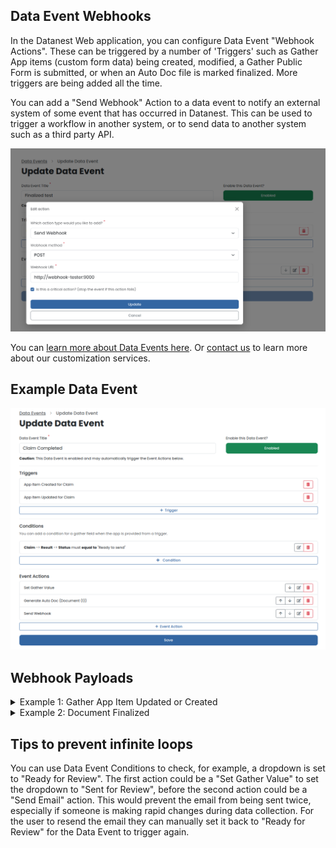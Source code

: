 
## Data Event Webhooks

In the Datanest Web application, you can configure Data Event "Webhook Actions". These can be triggered by a number of 'Triggers' such as Gather App items (custom form data) being created, modified, a Gather Public Form is submitted, or when an Auto Doc file is marked finalized. More triggers are being added all the time.

You can add a "Send Webhook" Action to a data event to notify an external system of some event that has occurred in Datanest. This can be used to trigger a workflow in another system, or to send data to another system such as a third party API.

![](./images/data-event-webhook-configuration.png)

You can [learn more about Data Events here](https://app.datanest.earth/support/4). Or [contact us](https://www.datanest.earth/contact-us) to learn more about our customization services.

## Example Data Event

![](./images/data-event-complex-example.png)

## Webhook Payloads

<details>
<summary>Example 1: Gather App Item Updated or Created</summary>

```json
{
    "event": {
        "id": 37,
        "history_id": 333,
        "label": "Claim Completed"
    },
    "trigger": {
        "id": 139,
        "type": 2,
        "reason": "App Item Updated",
        "reason_long": "App Item Updated",
        "payload": {
            "item_id": 1128954,
            "trigger_type": 2,
            "trigger_id": 139,
            "event_history_id": 333
        }
    },
    "project": {
        "uuid": "005056a4-ecd7-4ded-87bc-dad952efe1a5",
        "project_number": "Data Event Webhooks",
        "project_name": "Sopoline Burton",
        "project_client": "Tempor do aliquid no",
        "project_type": 1,
        "project_manager_uuid": "b4d84c46-1513-42ac-9d9f-dd56fa3d853c",
        "archived": false,
        "is_confidential": false,
        "is_confirmed": true,
        "latitude": 40.7094756,
        "longitude": -74.0072955,
        "storage_needs_calc": true,
        "storage_usage_mb": 0,
        "has_soil_upload": false,
        "has_water_upload": false,
        "has_leachate_upload": false,
        "has_soilgas_upload": false,
        "has_xrf_data": false,
        "has_chemical_misalignment": false,
        "has_sample_merging_misalignment": false,
        "has_matrice_misalignment": false,
        "has_unit_misalignment": false,
        "has_rpd_misalignment": false,
        "has_spatial_misalignment": false,
        "is_gather_non_spatial_view": false,
        "is_legacy_gather_table": true,
        "project_address": "123 William Street, New York, NY, USA",
        "google_place_id": "ChIJIaGbBBhawokRUmbgNsUmr-s",
        "address_street": "123 William Street",
        "address_locality": "Manhattan",
        "address_city": "New York",
        "address_state": "New York",
        "address_country": "United States",
        "address_postcode": "10038",
        "measurement_type": "inch",
        "timezone": "America\/Los_Angeles",
        "enviro_processed_at": null,
        "updated_at": "2024-01-26T01:25:34.000000Z",
        "created_at": "2024-01-24T03:48:57.000000Z"
    },
    "project_link": "http:\/\/datanest.localhost:8080\/open-project\/005056a4-ecd7-4ded-87bc-dad952efe1a5",
    "item": {
        "id": 1128954,
        "project_uuid": "005056a4-ecd7-4ded-87bc-dad952efe1a5",
        "app_uuid": "d0b47e4b-6b98-4b77-aee4-2b02a25898ec",
        "type": 3,
        "title": "Test",
        "lab_title": null,
        "original_title": null,
        "latitude": 40.7094756,
        "longitude": -74.0072955,
        "label_title": null,
        "sample_type": 3,
        "hidden": false,
        "icon_size": null,
        "label_position": "{\"lat\": null, \"lng\": null}",
        "is_label_hidden": 0,
        "label_color": null,
        "label_shadow_color": null,
        "label_size": null,
        "is_label_underlined": null,
        "is_label_asterisk_appended": null,
        "marker_type": 0,
        "enviro_start_depth": null,
        "enviro_end_depth": null,
        "enviro_soil_description": null,
        "enviro_lab_sample_type": null,
        "enviro_sampled_date": null,
        "enviro_analyzed_date": null,
        "enviro_duplicate_of_id": null,
        "enviro_triplicate_of_id": null,
        "enviro_composite_of": null,
        "enviro_matrix": 0,
        "created_at": "2024-01-25T00:20:28.000000Z",
        "updated_at": "2024-01-25T00:20:28.000000Z",
        "deleted_at": null
    },
    "file": null,
    "document": null
}
```
</details>

<details>
<summary>Example 2: Document Finalized</summary>

```json
{
    "event": {
        "id": 39,
        "history_id": 336,
        "label": "Finalized test"
    },
    "trigger": {
        "id": 129,
        "type": 6,
        "reason": "Auto Doc Finalized",
        "reason_long": "Auto Doc Finalized",
        "payload": {
            "trigger_id": 129,
            "trigger_type": 6,
            "document_id": 5113,
            "file_id": "9b2e5304-bf60-4350-aad8-bdc3e64b7e6a",
            "event_history_id": 336
        }
    },
    "project": {
        "uuid": "005056a4-ecd7-4ded-87bc-dad952efe1a5",
        "project_number": "Data Event Webhooks",
        "project_name": "Sopoline Burton",
        "project_client": "Tempor do aliquid no",
        "project_type": 1,
        "project_manager_uuid": "b4d84c46-1513-42ac-9d9f-dd56fa3d853c",
        "archived": false,
        "is_confidential": false,
        "is_confirmed": true,
        "latitude": 40.7094756,
        "longitude": -74.0072955,
        "storage_needs_calc": true,
        "storage_usage_mb": 0,
        "has_soil_upload": false,
        "has_water_upload": false,
        "has_leachate_upload": false,
        "has_soilgas_upload": false,
        "has_xrf_data": false,
        "has_chemical_misalignment": false,
        "has_sample_merging_misalignment": false,
        "has_matrice_misalignment": false,
        "has_unit_misalignment": false,
        "has_rpd_misalignment": false,
        "has_spatial_misalignment": false,
        "is_gather_non_spatial_view": false,
        "is_legacy_gather_table": true,
        "project_address": "123 William Street, New York, NY, USA",
        "google_place_id": "ChIJIaGbBBhawokRUmbgNsUmr-s",
        "address_street": "123 William Street",
        "address_locality": "Manhattan",
        "address_city": "New York",
        "address_state": "New York",
        "address_country": "United States",
        "address_postcode": "10038",
        "measurement_type": "inch",
        "timezone": "America\/Los_Angeles",
        "enviro_processed_at": null,
        "updated_at": "2024-01-26T01:25:34.000000Z",
        "created_at": "2024-01-24T03:48:57.000000Z"
    },
    "project_link": "http:\/\/datanest.localhost:8080\/open-project\/005056a4-ecd7-4ded-87bc-dad952efe1a5",
    "item": null,
    "file": {
        "id": "9b2e5304-bf60-4350-aad8-bdc3e64b7e6a",
        "display_name": "Data Event Webhooks - Document (1) - Claim-3 - #010.docx",
        "path": "Auto Docs\/Document (1)",
        "link": "http:\/\/datanest.localhost:8080\/open-project\/005056a4-ecd7-4ded-87bc-dad952efe1a5?redirect=%2Ffiles%2F9b2e5304-bf60-4350-aad8-bdc3e64b7e6a"
    },
    "document": {
        "id": 5113,
        "type": 0,
        "status": 0,
        "has_been_exported": 1,
        "name": "Document (1)",
        "link": "http:\/\/datanest.localhost:8080\/open-project\/005056a4-ecd7-4ded-87bc-dad952efe1a5?redirect=%2Fdeliver%2Fword%2Feditor%2F5113"
    }
}
```
</details>

## Tips to prevent infinite loops

You can use Data Event Conditions to check, for example, a dropdown is set to "Ready for Review". The first action could be a "Set Gather Value" to set the dropdown to "Sent for Review", before the second action could be a "Send Email" action. This would prevent the email from being sent twice, especially if someone is making rapid changes during data collection. For the user to resend the email they can manually set it back to "Ready for Review" for the Data Event to trigger again.